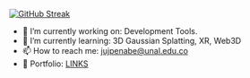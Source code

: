 [![GitHub Streak](https://streak-stats.demolab.com?user=jujpenabe&theme=github-dark&hide_border=true&border_radius=44&card_width=595&fire=EB750E&ring=134DEE)](https://git.io/streak-stats)

- 🔭 I’m currently working on: Development Tools.
- 🌱 I’m currently learning: 3D Gaussian Splatting, XR, Web3D
- 📫 How to reach me: jujpenabe@unal.edu.co
- 📁 Portfolio: [LINKS](https://mainpage.me/catblue44)
<!--
**jujpenabe/jujpenabe** is a ✨ _special_ ✨ repository because its `README.md` (this file) appears on your GitHub profile.

Here are some ideas to get you started:

- 🔭 I’m currently working on ...
- 🌱 I’m currently learning ...
- 👯 I’m looking to collaborate on ...
- 🤔 I’m looking for help with ...
- 💬 Ask me about ...
 ...
- 😄 Pronouns: ...
- ⚡ Fun fact: ...
![image](https://user-images.githubusercontent.com/17988529/161149198-461e2665-4f2f-4892-87ab-86c4c92a22e8.png)
-->
